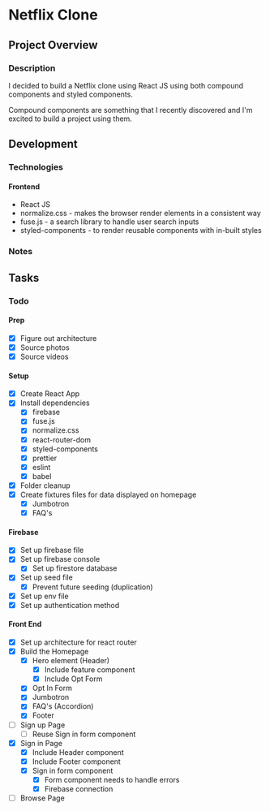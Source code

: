 # Netflix Clone

## Project Overview

### Description

I decided to build a Netflix clone using React JS using both compound components and styled components.

Compound components are something that I recently discovered and I'm excited to build a project using them.

## Development

### Technologies

#### Frontend

- React JS
- normalize.css - makes the browser render elements in a consistent way
- fuse.js - a search library to handle user search inputs
- styled-components - to render reusable components with in-built styles

### Notes

## Tasks

### Todo

#### Prep

- [x] Figure out architecture
- [x] Source photos
- [x] Source videos

#### Setup

- [x] Create React App
- [x] Install dependencies
  - [x] firebase
  - [x] fuse.js
  - [x] normalize.css
  - [x] react-router-dom
  - [x] styled-components
  - [x] prettier
  - [x] eslint
  - [x] babel
- [x] Folder cleanup
- [x] Create fixtures files for data displayed on homepage
  - [x] Jumbotron
  - [x] FAQ's

#### Firebase

- [x] Set up firebase file
- [x] Set up firebase console
  - [x] Set up firestore database
- [x] Set up seed file
  - [x] Prevent future seeding (duplication)
- [x] Set up env file
- [x] Set up authentication method

#### Front End

- [x] Set up architecture for react router
- [x] Build the Homepage
  - [x] Hero element (Header)
    - [x] Include feature component
    - [x] Include Opt Form
  - [x] Opt In Form
  - [x] Jumbotron
  - [x] FAQ's (Accordion)
  - [x] Footer
- [ ] Sign up Page
  - [ ] Reuse Sign in form component
- [x] Sign in Page
  - [x] Include Header component
  - [x] Include Footer component
  - [x] Sign in form component
    - [x] Form component needs to handle errors
    - [x] Firebase connection
- [ ] Browse Page
